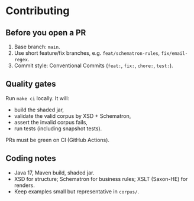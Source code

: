 # Contributing

## Before you open a PR
1. Base branch: `main`.
2. Use short feature/fix branches, e.g. `feat/schematron-rules`, `fix/email-regex`.
3. Commit style: Conventional Commits (`feat:`, `fix:`, `chore:`, `test:`).

## Quality gates
Run `make ci` locally. It will:
- build the shaded jar,
- validate the valid corpus by XSD + Schematron,
- assert the invalid corpus fails,
- run tests (including snapshot tests).

PRs must be green on CI (GitHub Actions).

## Coding notes
- Java 17, Maven build, shaded jar.
- XSD for structure; Schematron for business rules; XSLT (Saxon-HE) for renders.
- Keep examples small but representative in `corpus/`.
